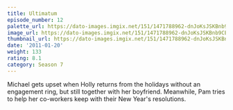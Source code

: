 ```yaml
---
title: Ultimatum
episode_number: 12
palette_url: https://dato-images.imgix.net/151/1471788962-dnJoKsJSKBnb9CEkF5nxqRJrWSz.jpg?ixlib=rb-1.1.0&ch=DPR%2CWidth&auto=enhance&palette=json
image_url: https://dato-images.imgix.net/151/1471788962-dnJoKsJSKBnb9CEkF5nxqRJrWSz.jpg?ixlib=rb-1.1.0&ch=DPR%2CWidth&auto=compress%2Cformat&w=500
thumbnail_url: https://dato-images.imgix.net/151/1471788962-dnJoKsJSKBnb9CEkF5nxqRJrWSz.jpg?ixlib=rb-1.1.0&ch=DPR%2CWidth&auto=enhance&w=500&h=280&fit=crop&fm=jpg
date: '2011-01-20'
weight: 133
rating: 8.1
category: Season 7
---
```


Michael gets upset when Holly returns from the holidays without an engagement ring, but still together with her boyfriend. Meanwhile, Pam tries to help her co-workers keep with their New Year's resolutions.